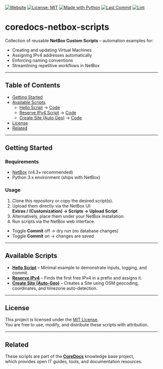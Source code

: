 [![Website](https://img.shields.io/badge/Website-coredocs.eu-9146FF?style=for-the-badge&logo=google-chrome&logoColor=white)](https://coredocs.eu)
[![License: MIT](https://img.shields.io/badge/License-MIT-green.svg?style=for-the-badge)](LICENSE)
[![Made with Python](https://img.shields.io/badge/Made%20with-Python-3776AB?style=for-the-badge&logo=python&logoColor=white)](https://www.python.org/)
[![Last Commit](https://img.shields.io/github/last-commit/swaQQii/coredocs-netbox-scripts?style=for-the-badge)](https://github.com/swaQQii/coredocs-netbox-scripts/commits/main)
[![Lint](https://img.shields.io/github/actions/workflow/status/swaQQii/coredocs-netbox-scripts/lint.yml?style=for-the-badge&label=Lint%20CI&logo=github)](https://github.com/swaQQii/coredocs-netbox-scripts/actions/workflows/lint.yml)


# coredocs-netbox-scripts

Collection of reusable **NetBox Custom Scripts** – automation examples for:

- Creating and updating Virtual Machines  
- Assigning IPv4 addresses automatically  
- Enforcing naming conventions  
- Streamlining repetitive workflows in NetBox  

---

## Table of Contents
- [Getting Started](#getting-started)
- [Available Scripts](#available-scripts)
   - [Hello Script](docs/hello_script.md) → [Code](scripts/00_hello_script.py)
   - [Reserve IPv4 Script](docs/reserve_ipv4.md) → [Code](scripts/01_reserve_ipv4.py)
   - [Create Site (Auto Geo)](docs/create_site_auto_geo.md) → [Code](scripts/02_create_site_auto_geo.py)
- [License](#license)
- [Related](#related)

---

## Getting Started

### Requirements
- [NetBox](https://github.com/netbox-community/netbox) (v4.3+ recommended)  
- Python 3.x environment (ships with NetBox)  

### Usage
1. Clone this repository or copy the desired script(s).  
2. Upload them directly via the NetBox UI:  
   **Extras / (Customization) → Scripts → Upload Script**  
3. Alternatively, place them under your NetBox installation:  
4. Run scripts via the NetBox web interface.  
- Toggle **Commit** off → dry run (no database changes)  
- Toggle **Commit** on → changes are saved  

---

## Available Scripts

- **[Hello Script](docs/00_hello_script.md)** – Minimal example to demonstrate inputs, logging, and commit.  
- **[Reserve IPv4](docs/01_reserve_ipv4.md)** – Finds the first free IPv4 in a prefix and assigns it.  
- **[Create Site (Auto-Geo)](docs/02_create_site_auto_geo.md)** – Creates a Site using OSM geocoding, coordinates, and timezone auto-detection.  

---

## License
This project is licensed under the [MIT License](LICENSE).  
You are free to use, modify, and distribute these scripts with attribution.

---

## Related
These scripts are part of the **[CoreDocs](https://coredocs.eu)** knowledge base project,  
which provides open IT guides, tools, and documentation resources.
